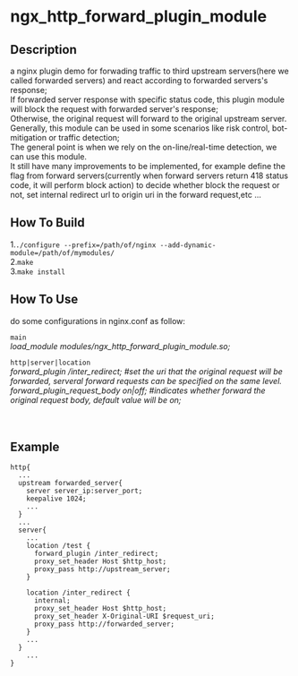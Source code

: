 # ngx_http_forward_plugin_module

## Description
  a nginx plugin demo for forwading traffic to third upstream servers(here we called forwarded servers) and react according to forwarded servers's response;  
  If forwarded server response with specific status code, this plugin module will block the request with forwarded server's response;  
  Otherwise, the original request will forward to the original upstream server.  
  Generally, this module can be used in some scenarios like risk control, bot-mitigation or traffic detection;  
  The general point is when we rely on the on-line/real-time detection, we can use this module.  
  It still have many improvements to be implemented, for example define the flag from forward servers(currently when forward servers return 418 status code, it will perform block action) to decide whether block the request or not, set internal redirect url to origin uri in the forward request,etc ...
  
## How To Build
  1.`./configure --prefix=/path/of/nginx --add-dynamic-module=/path/of/mymodules/`  
  2.`make`  
  3.`make install`  

## How To Use
  do some configurations in nginx.conf as follow:  
  
  `main`  
  *load_module  modules/ngx_http_forward_plugin_module.so;*  
  
  `http|server|location`  
  *forward_plugin /inter_redirect; #set the uri that the original request will be forwarded, serveral forward requests can be specified on the same level.  
  forward_plugin_request_body on|off; #indicates whether forward the original request body, default value will be on;*  
  <br><br>
  
## Example

    http{  
      ...
      upstream forwarded_server{
        server server_ip:server_port;
        keepalive 1024;
        ...
      }
      ...
      server{
        ...
        location /test {
          forward_plugin /inter_redirect;
          proxy_set_header Host $http_host;
          proxy_pass http://upstream_server;
        }

        location /inter_redirect {
          internal;
          proxy_set_header Host $http_host;
          proxy_set_header X-Original-URI $request_uri;
          proxy_pass http://forwarded_server;
        }
        ...
      }
        ...
    }
   
